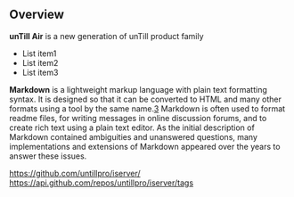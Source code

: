 ## Overview

**unTill Air** is a new generation of unTill product family

- List item1
- List item2
- List item3


**Markdown** is a lightweight markup language with plain text formatting syntax. It is designed so that it can be converted to HTML and many other formats using a tool by the same name.[3](doc2.md) Markdown is often used to format readme files, for writing messages in online discussion forums, and to create rich text using a plain text editor. As the initial description of Markdown contained ambiguities and unanswered questions, many implementations and extensions of Markdown appeared over the years to answer these issues. 


https://github.com/untillpro/iserver/
https://api.github.com/repos/untillpro/iserver/tags
